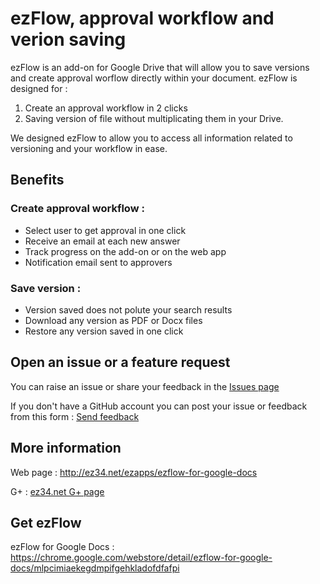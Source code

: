 # ezFlow, approval workflow and verion saving

ezFlow is an add-on for Google Drive that will allow you to save versions and create approval worflow directly within  your document. ezFlow is designed for :

1. Create an approval workflow in 2 clicks
2. Saving version of file without multiplicating them in your Drive.

We designed ezFlow to allow you to access all information related to versioning and your workflow in ease.


## Benefits


### Create approval workflow : 
* Select user to get approval in one click
* Receive an email at each new answer
* Track progress on the add-on or on the web app
* Notification email sent to approvers


### Save version : 
* Version saved does not polute your search results
* Download any version as PDF or Docx files
* Restore any version saved in one click

## Open an issue or a feature request

You can raise an issue or share your feedback in the [Issues page](https://github.com/St3ph-fr/ezflow/issues)

If you don't have a GitHub account you can post your issue or feedback from this form : [Send feedback](https://docs.google.com/a/cloud34.fr/forms/d/e/1FAIpQLSf7rBSGjAOfxYaZg1PPPkN9h7IsFhu7vMpJ73XoBiQKuiRvLw/viewform)

## More information

Web page : http://ez34.net/ezapps/ezflow-for-google-docs

G+ : [ez34.net G+ page](https://plus.google.com/b/107785601293931208999/)

Get ezFlow
------------------------------------------
ezFlow for Google Docs : https://chrome.google.com/webstore/detail/ezflow-for-google-docs/mlpcimiaekegdmpifgehkladofdfafpi
